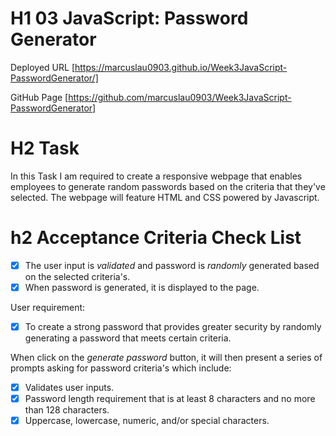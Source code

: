 # H1 03 JavaScript: Password Generator

Deployed URL [https://marcuslau0903.github.io/Week3JavaScript-PasswordGenerator/]

GitHub Page [https://github.com/marcuslau0903/Week3JavaScript-PasswordGenerator]

# H2 Task 

In this Task I am required to create a responsive webpage that enables employees to generate random passwords based on the criteria that they've selected. The webpage will feature HTML and CSS powered by Javascript. 

# h2 Acceptance Criteria Check List
- [x] The user input is *validated* and password is *randomly* generated based on the selected criteria's. 
- [x] When password is generated, it is displayed to the page.

User requirement:
- [x] To create a strong password that provides greater security by randomly generating a password that meets certain criteria. 

When click on the *generate password* button, it will then present a series of prompts asking for password criteria's which include:
- [x] Validates user inputs. 
- [x] Password length requirement that is at least 8 characters and no more than 128 characters. 
- [x] Uppercase, lowercase, numeric, and/or special characters.